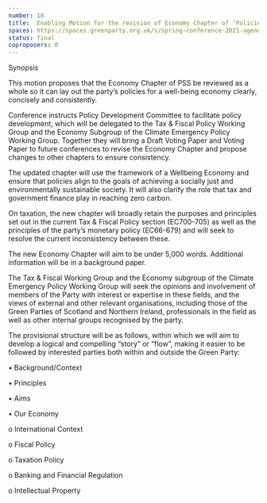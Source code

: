 ```yaml
---
number: 18
title: 	Enabling Motion for the revision of Economy Chapter of ‘Policies for a Sustainable Society’ (PSS)
spaces: https://spaces.greenparty.org.uk/s/spring-conference-2021-agenda-forum2/?contentId=78086
status: final
coproposers: 0
---
```

Synopsis


This motion proposes that the Economy Chapter of PSS be reviewed as a whole so it can lay out the party’s policies for a well-being economy clearly, concisely and consistently.


Conference instructs Policy Development Committee to facilitate policy development, which will be delegated to the Tax & Fiscal Policy Working Group and the Economy Subgroup of the Climate Emergency Policy Working Group. Together they will bring a Draft Voting Paper and Voting Paper to future conferences to revise the Economy Chapter and propose changes to other chapters to ensure consistency.


The updated chapter will use the framework of a Wellbeing Economy and ensure that policies align to the goals of achieving a socially just and environmentally sustainable society. It will also clarify the role that tax and government finance play in reaching zero carbon.


On taxation, the new chapter will broadly retain the purposes and principles set out in the current Tax & Fiscal Policy section (EC700-705) as well as the principles of the party’s monetary policy (EC66-679) and will seek to resolve the current inconsistency between these.


The new Economy Chapter will aim to be under 5,000 words. Additional information will be in a background paper.


The Tax & Fiscal Working Group and the Economy subgroup of the Climate Emergency Policy Working Group will seek the opinions and involvement of members of the Party with interest or expertise in these fields, and the views of external and other relevant organisations, including those of the Green Parties of Scotland and Northern Ireland, professionals in the field as well as other internal groups recognised by the party.


The provisional structure will be as follows, within which we will aim to develop a logical and compelling “story” or “flow”, making it easier to be followed by interested parties both within and outside the Green Party:


•	Background/Context

•	Principles

•	Aims

•	Our Economy

o	International Context

o	Fiscal Policy

o	Taxation Policy

o	Banking and Financial Regulation

o	Intellectual Property
